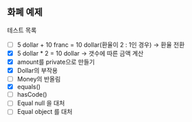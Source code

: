 화폐 예제
----------------

테스트 목록
- [ ] 5 dollar + 10 franc = 10 dollar(환율이 2 : 1인 경우) ->  환율 전환
- [x] 5 dollar * 2 = 10 dollar -> 갯수에 따른 금액 계산
- [x] amount를 private으로 만들기
- [x] Dollar의 부작용
- [ ] Money의 반올림 
- [x] equals()
- [ ] hasCode()
- [ ] Equal null 을 대처
- [ ] Equal object 를 대처